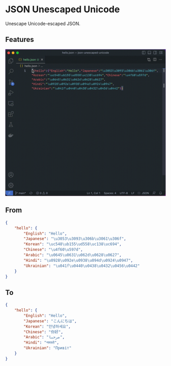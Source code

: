 # JSON Unescaped Unicode

Unescape Unicode-escaped JSON.

## Features

![Features](demo.gif)

## From

```json
{
    "hello": {
        "English": "Hello",
        "Japanese": "\u3053\u3093\u306b\u3061\u306f",
        "Korean": "\uc548\ub155\ud558\uc138\uc694",
        "Chinese": "\u4f60\u597d",
        "Arabic": "\u0645\u0631\u062d\u0628\u0627",
        "Hindi": "\u0928\u092e\u0938\u094d\u0924\u0947",
        "Ukrainian": "\u041f\u0440\u0438\u0432\u0456\u0442"
    }
}
```

## To

```json
{
    "hello": {
        "English": "Hello",
        "Japanese": "こんにちは",
        "Korean": "안녕하세요",
        "Chinese": "你好",
        "Arabic": "مرحبا",
        "Hindi": "नमस्ते",
        "Ukrainian": "Привіт"
    }
}
```